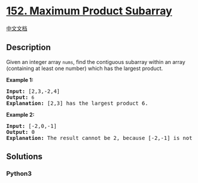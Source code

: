 # [152. Maximum Product Subarray](https://leetcode.com/problems/maximum-product-subarray)

[中文文档](//leetcode/0100-0199/0152.Maximum%20Product%20Subarray/README.md)

## Description

<p>Given an integer array&nbsp;<code>nums</code>, find the contiguous subarray within an array (containing at least one number) which has the largest product.</p>

<p><strong>Example 1:</strong></p>

<pre>
<strong>Input:</strong> [2,3,-2,4]
<strong>Output:</strong> <code>6</code>
<strong>Explanation:</strong>&nbsp;[2,3] has the largest product 6.
</pre>

<p><strong>Example 2:</strong></p>

<pre>
<strong>Input:</strong> [-2,0,-1]
<strong>Output:</strong> 0
<strong>Explanation:</strong>&nbsp;The result cannot be 2, because [-2,-1] is not a subarray.</pre>


## Solutions

<!-- tabs:start -->

### **Python3**

```python

```

<!-- tabs:end -->
